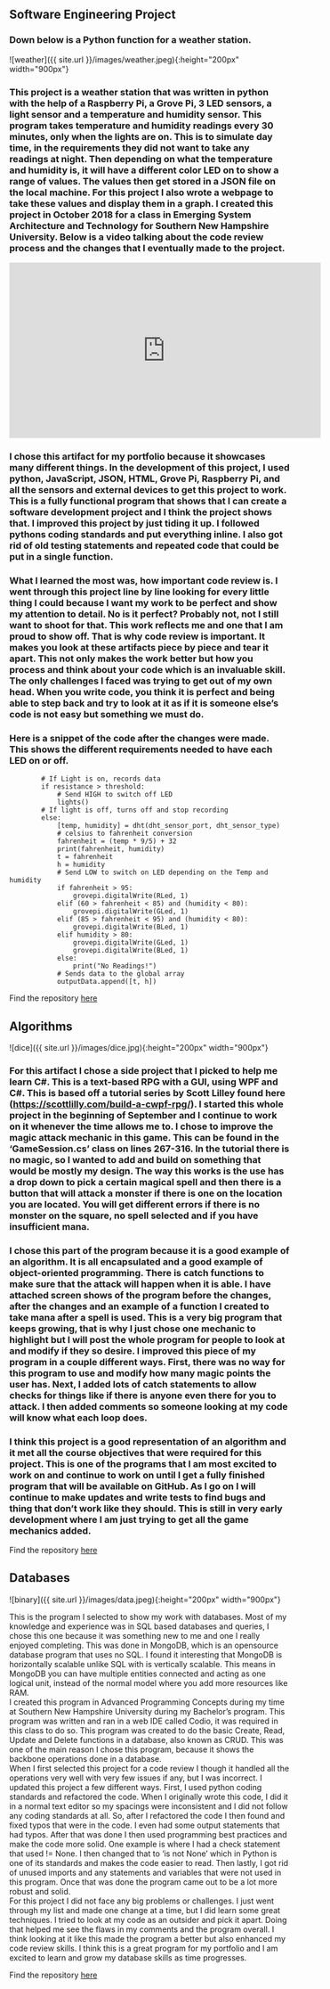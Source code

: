 ## Software Engineering Project
### Down below is a Python function for a weather station. 
![weather]({{ site.url }}/images/weather.jpeg){:height="200px" width="900px"}  
 
### This project is a weather station that was written in python with the help of a Raspberry Pi, a Grove Pi, 3 LED sensors, a light sensor and a temperature and humidity sensor. This program takes temperature and humidity readings every 30 minutes, only when the lights are on. This is to simulate day time, in the requirements they did not want to take any readings at night. Then depending on what the temperature and humidity is, it will have a different color LED on to show a range of values. The values then get stored in a JSON file on the local machine. For this project I also wrote a webpage to take these values and display them in a graph. I created this project in October 2018 for a class in Emerging System Architecture and Technology for Southern New Hampshire University. Below is a video talking about the code review process and the changes that I eventually made to the project.  

<iframe width="560" height="315" src="https://www.youtube.com/embed/-EyROAOU5D4" frameborder="0" allow="accelerometer; autoplay; encrypted-media; gyroscope; picture-in-picture" allowfullscreen></iframe>  

### I chose this artifact for my portfolio because it showcases many different things. In the development of this project, I used python, JavaScript, JSON, HTML, Grove Pi, Raspberry Pi, and all the sensors and external devices to get this project to work. This is a fully functional program that shows that I can create a software development project and I think the project shows that. I improved this project by just tiding it up. I followed pythons coding standards and put everything inline. I also got rid of old testing statements and repeated code that could be put in a single function.  

### What I learned the most was, how important code review is. I went through this project line by line looking for every little thing I could because I want my work to be perfect and show my attention to detail. No is it perfect? Probably not, not I still want to shoot for that. This work reflects me and one that I am proud to show off. That is why code review is important. It makes you look at these artifacts piece by piece and tear it apart. This not only makes the work better but how you process and think about your code which is an invaluable skill. The only challenges I faced was trying to get out of my own head. When you write code, you think it is perfect and being able to step back and try to look at it as if it is someone else’s code is not easy but something we must do.  

### Here is a snippet of the code after the changes were made. This shows the different requirements needed to have each LED on or off.  

```
        # If Light is on, records data
        if resistance > threshold:
            # Send HIGH to switch off LED
            lights()
        # If light is off, turns off and stop recording
        else:
            [temp, humidity] = dht(dht_sensor_port, dht_sensor_type)
            # celsius to fahrenheit conversion
            fahrenheit = (temp * 9/5) + 32
            print(fahrenheit, humidity)
            t = fahrenheit
            h = humidity
            # Send LOW to switch on LED depending on the Temp and humidity
            if fahrenheit > 95:
                grovepi.digitalWrite(RLed, 1)
            elif (60 > fahrenheit < 85) and (humidity < 80):
                grovepi.digitalWrite(GLed, 1)
            elif (85 > fahrenheit < 95) and (humidity < 80):
                grovepi.digitalWrite(BLed, 1)
            elif humidity > 80:
                grovepi.digitalWrite(GLed, 1)
                grovepi.digitalWrite(BLed, 1)
            else:
                print("No Readings!")
            # Sends data to the global array
            outputData.append([t, h])

```  

Find the repository [here](https://github.com/MrMauzy/Weather-Station)  

## Algorithms
![dice]({{ site.url }}/images/dice.jpg){:height="200px" width="900px"}

### For this artifact I chose a side project that I picked to help me learn C#. This is a text-based RPG with a GUI, using WPF and C#. This is based off a tutorial series by Scott Lilley found here (https://scottlilly.com/build-a-cwpf-rpg/). I started this whole project in the beginning of September and I continue to work on it whenever the time allows me to. I chose to improve the magic attack mechanic in this game. This can be found in the ‘GameSession.cs’ class on lines 267-316. In the tutorial there is no magic, so I wanted to add and build on something that would be mostly my design. The way this works is the use has a drop down to pick a certain magical spell and then there is a button that will attack a monster if there is one on the location you are located. You will get different errors if there is no monster on the square, no spell selected and if you have insufficient mana.  
### I chose this part of the program because it is a good example of an algorithm. It is all encapsulated and a good example of object-oriented programming. There is catch functions to make sure that the attack will happen when it is able. I have attached screen shows of the program before the changes, after the changes and an example of a function I created to take mana after a spell is used. This is a very big program that keeps growing, that is why I just chose one mechanic to highlight but I will post the whole program for people to look at and modify if they so desire. I improved this piece of my program in a couple different ways. First, there was no way for this program to use and modify how many magic points the user has. Next, I added lots of catch statements to allow checks for things like if there is anyone even there for you to attack. I then added comments so someone looking at my code will know what each loop does.  
### I think this project is a good representation of an algorithm and it met all the course objectives that were required for this project. This is one of the programs that I am most excited to work on and continue to work on until I get a fully finished program that will be available on GitHub. As I go on I will continue to make updates and write tests to find bugs and thing that don’t work like they should. This is still in very early development where I am just trying to get all the game mechanics added.  

Find the repository [here](https://github.com/MrMauzy/RPG-Magic)

## Databases
![binary]({{ site.url }}/images/data.jpeg){:height="200px" width="900px"}

 This is the program I selected to show my work with databases. Most of my knowledge and experience was in SQL based databases and queries, I chose this one because it was something new to me and one I really enjoyed completing. This was done in MongoDB, which is an opensource database program that uses no SQL. I found it interesting that MongoDB is horizontally scalable unlike SQL with is vertically scalable. This means in MongoDB you can have multiple entities connected and acting as one logical unit, instead of the normal model where you add more resources like RAM.  
 I created this program in Advanced Programming Concepts during my time at Southern New Hampshire University during my Bachelor’s program. This program was written and ran in a web IDE called Codio, it was required in this class to do so. This program was created to do the basic Create, Read, Update and Delete functions in a database, also known as CRUD. This was one of the main reason I chose this program, because it shows the backbone operations done in a database.  
 When I first selected this project for a code review I though it handled all the operations very well with very few issues if any, but I was incorrect. I updated this project a few different ways. First, I used python coding standards and refactored the code. When I originally wrote this code, I did it in a normal text editor so my spacings were inconsistent and I did not follow any coding standards at all. So, after I refactored the code I then found and fixed typos that were in the code. I even had some output statements that had typos. After that was done I then used programming best practices and make the code more solid. One example is where I had a check statement that used != None. I then changed that to ‘is not None’ which in Python is one of its standards and makes the code easier to read. Then lastly, I got rid of unused imports and any statements and variables that were not used in this program. Once that was done the program came out to be a lot more robust and solid.  
 For this project I did not face any big problems or challenges. I just went through my list and made one change at a time, but I did learn some great techniques. I tried to look at my code as an outsider and pick it apart. Doing that helped me see the flaws in my comments and the program overall. I think looking at it like this made the program a better but also enhanced my code review skills. I think this is a great program for my portfolio and I am excited to learn and grow my database skills as time progresses.  


Find the repository [here](https://github.com/MrMauzy/MongoDB-CRUD)
